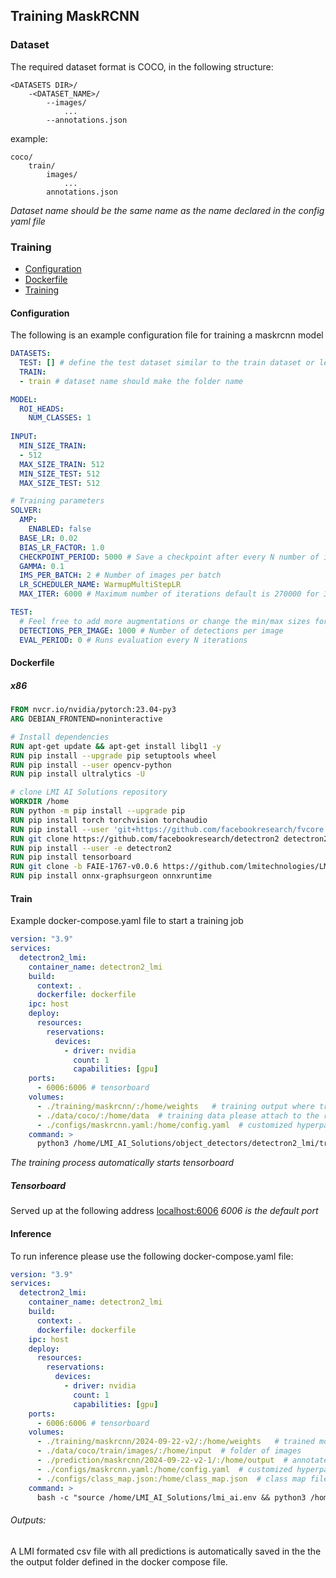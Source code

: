 ## Training MaskRCNN

### Dataset

The required dataset format is COCO, in the following structure:


```text
<DATASETS DIR>/
    -<DATASET_NAME>/
        --images/
            ...
        --annotations.json
```
example:

```text
coco/
    train/
        images/
            ...
        annotations.json
```

*Dataset name should be the same name as the name declared in the config yaml file*

### Training

- [Configuration](#configuration)
- [Dockerfile](#dockerfile)
- [Training](#train)

#### Configuration

The following is an example configuration file for training a maskrcnn model

```yaml
DATASETS:
  TEST: [] # define the test dataset similar to the train dataset or leave it as empty list (use the name "test_dataset")
  TRAIN:
  - train # dataset name should make the folder name

MODEL:
  ROI_HEADS:
    NUM_CLASSES: 1
  
INPUT:
  MIN_SIZE_TRAIN: 
  - 512
  MAX_SIZE_TRAIN: 512
  MIN_SIZE_TEST: 512
  MAX_SIZE_TEST: 512

# Training parameters
SOLVER:
  AMP:
    ENABLED: false
  BASE_LR: 0.02
  BIAS_LR_FACTOR: 1.0
  CHECKPOINT_PERIOD: 5000 # Save a checkpoint after every N number of iterations
  GAMMA: 0.1
  IMS_PER_BATCH: 2 # Number of images per batch
  LR_SCHEDULER_NAME: WarmupMultiStepLR
  MAX_ITER: 6000 # Maximum number of iterations default is 270000 for 3x schedule please change it accordingly

TEST:
  # Feel free to add more augmentations or change the min/max sizes for the images
  DETECTIONS_PER_IMAGE: 1000 # Number of detections per image
  EVAL_PERIOD: 0 # Runs evaluation every N iterations
```

#### Dockerfile

##### x86
```dockerfile
FROM nvcr.io/nvidia/pytorch:23.04-py3
ARG DEBIAN_FRONTEND=noninteractive

# Install dependencies
RUN apt-get update && apt-get install libgl1 -y
RUN pip install --upgrade pip setuptools wheel
RUN pip install --user opencv-python
RUN pip install ultralytics -U

# clone LMI AI Solutions repository
WORKDIR /home
RUN python -m pip install --upgrade pip
RUN pip install torch torchvision torchaudio
RUN pip install --user 'git+https://github.com/facebookresearch/fvcore'
RUN git clone https://github.com/facebookresearch/detectron2 detectron2
RUN pip install --user -e detectron2 
RUN pip install tensorboard
RUN git clone -b FAIE-1767-v0.0.6 https://github.com/lmitechnologies/LMI_AI_Solutions.git
RUN pip install onnx-graphsurgeon onnxruntime
```

#### Train

Example docker-compose.yaml file to start a training job

```yaml
version: "3.9"
services:
  detectron2_lmi:
    container_name: detectron2_lmi
    build:
      context: .
      dockerfile: dockerfile
    ipc: host
    deploy:
      resources:
        reservations:
          devices:
            - driver: nvidia
              count: 1
              capabilities: [gpu]
    ports:
      - 6006:6006 # tensorboard
    volumes:
      - ./training/maskrcnn/:/home/weights   # training output where trained models are saved
      - ./data/coco/:/home/data  # training data please attach to the root folder
      - ./configs/maskrcnn.yaml:/home/config.yaml  # customized hyperparameters
    command: >
      python3 /home/LMI_AI_Solutions/object_detectors/detectron2_lmi/trainer.py
```
*The training process automatically starts tensorboard*

##### Tensorboard

Served up at the following address [localhost:6006](http://localhost:6006)
*6006 is the default port*


#### Inference

To run inference please use the following docker-compose.yaml file:

```yaml
version: "3.9"
services:
  detectron2_lmi:
    container_name: detectron2_lmi
    build:
      context: .
      dockerfile: dockerfile
    ipc: host
    deploy:
      resources:
        reservations:
          devices:
            - driver: nvidia
              count: 1
              capabilities: [gpu]
    ports:
      - 6006:6006 # tensorboard
    volumes:
      - ./training/maskrcnn/2024-09-22-v2/:/home/weights   # trained model weights
      - ./data/coco/train/images/:/home/input  # folder of images
      - ./prediction/maskrcnn/2024-09-22-v2-1/:/home/output  # annotated images output
      - ./configs/maskrcnn.yaml:/home/config.yaml  # customized hyperparameters for test can be the same as train
      - ./configs/class_map.json:/home/class_map.json  # class map file int:string
    command: >
      bash -c "source /home/LMI_AI_Solutions/lmi_ai.env && python3 /home/LMI_AI_Solutions/object_detectors/detectron2_lmi/inference.py --confidence-threshold 0.1"
```
###### Outputs:

A LMI formated csv file with all predictions is automatically saved in the the the output folder defined in the docker compose file.









